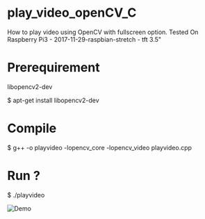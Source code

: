 # play_video_openCV_C
How to play video using OpenCV with fullscreen option. Tested On Raspberry Pi3 - 2017-11-29-raspbian-stretch - tft 3.5"

# Prerequirement
libopencv2-dev

$ apt-get install libopencv2-dev

# Compile
$ g++ -o playvideo -lopencv_core -lopencv_video playvideo.cpp

# Run ?
$ ./playvideo

![Demo](demo.png?raw=true "Demo Play Video with OpenCV C++")
